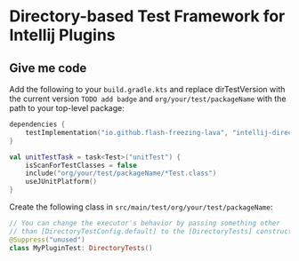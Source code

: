 # Directory-based Test Framework for Intellij Plugins

## Give me code

Add the following to your `build.gradle.kts` and replace dirTestVersion with the current version `TODO add badge` and `org/your/test/packageName` with the path to your top-level package:
```kotlin
dependencies {
    testImplementation("io.github.flash-freezing-lava", "intellij-directory-tests", dirTestVersion)
}

val unitTestTask = task<Test>("unitTest") {
    isScanForTestClasses = false
    include("org/your/test/packageName/*Test.class")
    useJUnitPlatform()
}
```

Create the following class in `src/main/test/org/your/test/packageName`:
```kotlin
// You can change the executor's behavior by passing something other
// than [DirectoryTestConfig.default] to the [DirectoryTests] constructor.
@Suppress("unused")
class MyPluginTest: DirectoryTests()
```